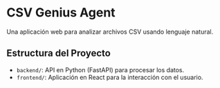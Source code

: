 # CSV Genius Agent

Una aplicación web para analizar archivos CSV usando lenguaje natural.

## Estructura del Proyecto

- `backend/`: API en Python (FastAPI) para procesar los datos.
- `frontend/`: Aplicación en React para la interacción con el usuario.
